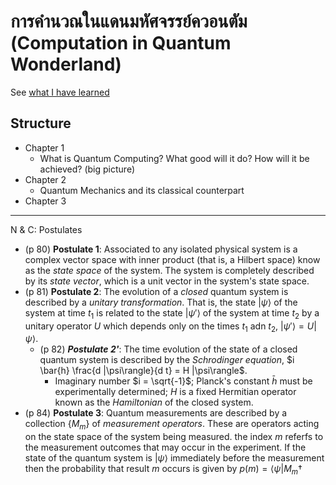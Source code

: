 # การคำนวณในแดนมหัศจรรย์ควอนตัม (Computation in Quantum Wonderland)

See [what I have learned](https://github.com/tatpongkatanyukul/QC)

## Structure
* Chapter 1
  * What is Quantum Computing? What good will it do? How will it be achieved? (big picture) 
* Chapter 2
  * Quantum Mechanics and its classical counterpart
* Chapter 3
  
---

N & C:
Postulates
* (p 80) **Postulate 1**: Associated to any isolated physical system is a complex vector space with inner product (that is, a Hilbert space) know as the _state space_ of the system. The system is completely described by its _state vector_, which is a unit vector in the system's state space.
* (p 81) **Postulate 2**: The evolution of a _closed_ quantum system is described by a _unitary transformation_. That is, the state $|\psi\rangle$ of the system at time $t_1$ is related to the state $|\psi'\rangle$ of the system at time $t_2$ by a unitary operator $U$ which depends only on the times $t_1$ adn $t_2$, $|\psi'\rangle = U |\psi\rangle$.
  * (p 82) ***Postulate 2'***: The time evolution of the state of a closed quantum system is described by the _Schrodinger equation_, $i \bar{h} \frac{d |\psi\rangle}{d t} = H |\psi\rangle$.
    * Imaginary number $i = \sqrt{-1}$; Planck's constant $\bar{h}$ must be experimentally determined; $H$ is a fixed Hermitian operator known as the _Hamiltonian_ of the closed system.
* (p 84) **Postulate 3**: Quantum measurements are described by a collection $\{M_m\}$ of _measurement operators_. These are operators acting on the state space of the system being measured. the index $m$ referfs to the measurement outcomes that may occur in the experiment. If the state of the quantum system is $|\psi\rangle$ immediately before the measurement then the probability that result $m$ occurs is given by $p(m) = \langle \psi | M_m\dagger$ 


